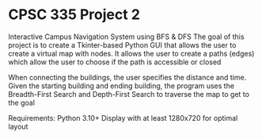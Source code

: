 # CPSC 335 Project 2

Interactive Campus Navigation System using BFS & DFS
The goal of this project is to create a Tkinter-based Python GUI that allows the user to create a virtual map with nodes.
It allows the user to create a paths (edges) which allow the user to choose if the path is accessible or closed

When connecting the buildings, the user specifies the distance and time. 
Given the starting building and ending building, the program uses the Breadth-First Search and Depth-First Search to traverse the map to get to the goal

Requirements:
Python 3.10+
Display with at least 1280x720 for optimal layout
